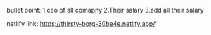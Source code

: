 bullet point: 
1.ceo of all comapny
2.Their salary
3.add all their salary


netlify link:'https://thirsty-borg-30be4e.netlify.app/'